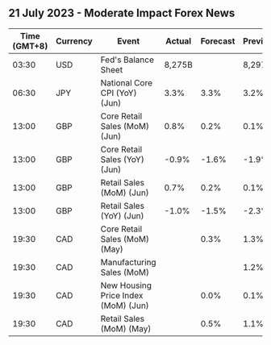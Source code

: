 ## 21 July 2023 - Moderate Impact Forex News

| Time (GMT+8) | Currency | Event | Actual | Forecast | Previous |
|------|----------|-------|--------|----------|----------|
| 03:30 | USD | Fed's Balance Sheet | 8,275B |  | 8,297B |
| 06:30 | JPY | National Core CPI (YoY) (Jun) | 3.3% | 3.3% | 3.2% |
| 13:00 | GBP | Core Retail Sales (MoM) (Jun) | 0.8% | 0.2% | 0.1% |
| 13:00 | GBP | Core Retail Sales (YoY) (Jun) | -0.9% | -1.6% | -1.9% |
| 13:00 | GBP | Retail Sales (MoM) (Jun) | 0.7% | 0.2% | 0.1% |
| 13:00 | GBP | Retail Sales (YoY) (Jun) | -1.0% | -1.5% | -2.3% |
| 19:30 | CAD | Core Retail Sales (MoM) (May) |  | 0.3% | 1.3% |
| 19:30 | CAD | Manufacturing Sales (MoM) |  |  | 1.2% |
| 19:30 | CAD | New Housing Price Index (MoM) (Jun) |  | 0.0% | 0.1% |
| 19:30 | CAD | Retail Sales (MoM) (May) |  | 0.5% | 1.1% |
